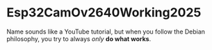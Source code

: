 # Esp32CamOv2640Working2025
Name sounds like a YouTube tutorial, but when you follow the Debian philosophy, you try to always *only* **do what works**.  